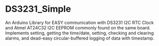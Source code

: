 # DS3231_Simple
An Arduino Library for EASY communication with DS3231 I2C RTC Clock and Atmel AT24C32 I2C EEPROM commonly found on the same board.  Implements setting, getting the time/date, setting, checking and clearing alarms, and dead-easy circular-buffered logging of data with timestamp.
